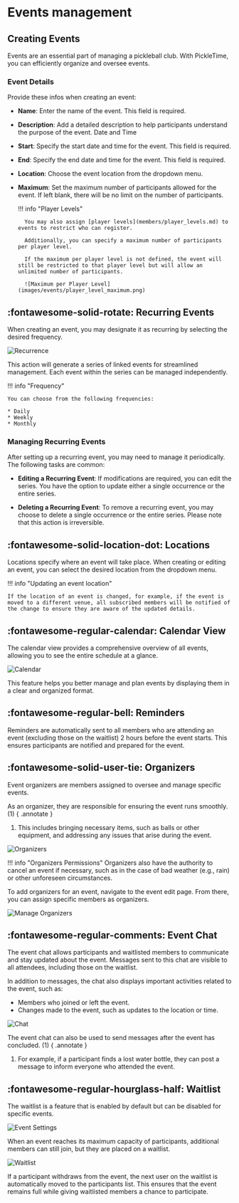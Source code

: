 # Events management

## Creating Events

Events are an essential part of managing a pickleball club. With PickleTime, you can efficiently organize and oversee events.

### Event Details

Provide these infos when creating an event:

* **Name**: Enter the name of the event. This field is required.
* **Description**: Add a detailed description to help participants understand the purpose of the event.
Date and Time
* **Start**: Specify the start date and time for the event. This field is required.
* **End**: Specify the end date and time for the event. This field is required.
* **Location**: Choose the event location from the dropdown menu.
* **Maximum**: Set the maximum number of participants allowed for the event. If left blank, there will be no limit on the number of participants.

    !!! info "Player Levels"

        You may also assign [player levels](members/player_levels.md) to events to restrict who can register.

        Additionally, you can specify a maximum number of participants per player level.

        If the maximum per player level is not defined, the event will still be restricted to that player level but will allow an unlimited number of participants.

        ![Maximum per Player Level](images/events/player_level_maximum.png)

## :fontawesome-solid-rotate: Recurring Events

When creating an event, you may designate it as recurring by selecting the desired frequency.

![Recurrence](images/events/recurrence.png)

This action will generate a series of linked events for streamlined management. Each event within the series can be managed independently.

!!! info "Frequency"

    You can choose from the following frequencies:
    
    * Daily
    * Weekly
    * Monthly

### Managing Recurring Events

After setting up a recurring event, you may need to manage it periodically. The following tasks are common:

* **Editing a Recurring Event**: If modifications are required, you can edit the series. You have the option to update either a single occurrence or the entire series.

* **Deleting a Recurring Event**: To remove a recurring event, you may choose to delete a single occurrence or the entire series. Please note that this action is irreversible.

## :fontawesome-solid-location-dot: Locations

Locations specify where an event will take place. When creating or editing an event, you can select the desired location from the dropdown menu.

!!! info "Updating an event location"

    If the location of an event is changed, for example, if the event is moved to a different venue, all subscribed members will be notified of the change to ensure they are aware of the updated details.

## :fontawesome-regular-calendar: Calendar View

The calendar view provides a comprehensive overview of all events, allowing you to see the entire schedule at a glance.

![Calendar](images/events/calendar.png)

This feature helps you better manage and plan events by displaying them in a clear and organized format.

## :fontawesome-regular-bell: Reminders

Reminders are automatically sent to all members who are attending an event (excluding those on the waitlist) 2 hours before the event starts. This ensures participants are notified and prepared for the event.

## :fontawesome-solid-user-tie: Organizers

Event organizers are members assigned to oversee and manage specific events.

As an organizer, they are responsible for ensuring the event runs smoothly. (1)
{ .annotate }

1. This includes bringing necessary items, such as balls or other equipment, and addressing any issues that arise during the event.

![Organizers](images/events/organizers.png)

!!! info "Organizers Permissions"
    Organizers also have the authority to cancel an event if necessary, such as in the case of bad weather (e.g., rain) or other unforeseen circumstances.

To add organizers for an event, navigate to the event edit page. From there, you can assign specific members as organizers.

![Manage Organizers](images/events/manage-organizers.png)

## :fontawesome-regular-comments: Event Chat

The event chat allows participants and waitlisted members to communicate and stay updated about the event. Messages sent to this chat are visible to all attendees, including those on the waitlist.

In addition to messages, the chat also displays important activities related to the event, such as:

* Members who joined or left the event.
* Changes made to the event, such as updates to the location or time.

![Chat](images/events/chat.png)

The event chat can also be used to send messages after the event has concluded. (1)
{ .annotate }

1. For example, if a participant finds a lost water bottle, they can post a message to inform everyone who attended the event.

## :fontawesome-regular-hourglass-half: Waitlist

The waitlist is a feature that is enabled by default but can be disabled for specific events.

![Event Settings](images/events/settings.png)

When an event reaches its maximum capacity of participants, additional members can still join, but they are placed on a waitlist.

![Waitlist](images/events/waitlist.png)

If a participant withdraws from the event, the next user on the waitlist is automatically moved to the participants list. This ensures that the event remains full while giving waitlisted members a chance to participate.

